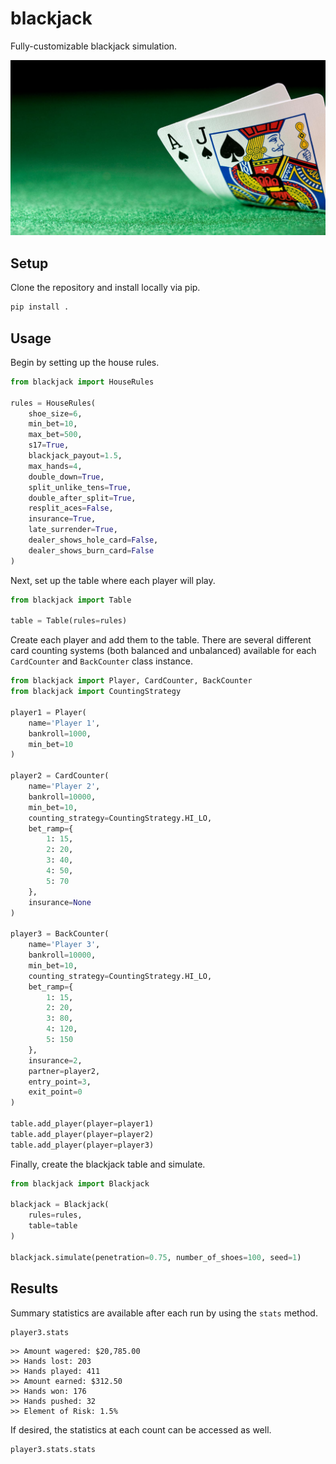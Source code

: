 # blackjack

Fully-customizable blackjack simulation.

![Blackjack](/documentation/blackjack.jpg?raw=true)

## Setup

Clone the repository and install locally via pip.

```python
pip install .
```

## Usage

Begin by setting up the house rules.

```python
from blackjack import HouseRules

rules = HouseRules(
    shoe_size=6,
    min_bet=10,
    max_bet=500,
    s17=True,
    blackjack_payout=1.5,
    max_hands=4,
    double_down=True,
    split_unlike_tens=True,
    double_after_split=True,
    resplit_aces=False,
    insurance=True,
    late_surrender=True,
    dealer_shows_hole_card=False,
    dealer_shows_burn_card=False
)
```

Next, set up the table where each player will play.

```python
from blackjack import Table

table = Table(rules=rules)
```

Create each player and add them to the table. There are several different card
counting systems (both balanced and unbalanced) available for each `CardCounter`
and `BackCounter` class instance.


```python
from blackjack import Player, CardCounter, BackCounter
from blackjack import CountingStrategy

player1 = Player(
    name='Player 1',
    bankroll=1000,
    min_bet=10
)

player2 = CardCounter(
    name='Player 2',
    bankroll=10000,
    min_bet=10,
    counting_strategy=CountingStrategy.HI_LO,
    bet_ramp={
        1: 15,
        2: 20,
        3: 40,
        4: 50,
        5: 70
    },
    insurance=None
)

player3 = BackCounter(
    name='Player 3',
    bankroll=10000,
    min_bet=10,
    counting_strategy=CountingStrategy.HI_LO,
    bet_ramp={
        1: 15,
        2: 20,
        3: 80,
        4: 120,
        5: 150
    },
    insurance=2,
    partner=player2,
    entry_point=3,
    exit_point=0
)

table.add_player(player=player1)
table.add_player(player=player2)
table.add_player(player=player3)
```

Finally, create the blackjack table and simulate.

```python
from blackjack import Blackjack

blackjack = Blackjack(
    rules=rules,
    table=table
)

blackjack.simulate(penetration=0.75, number_of_shoes=100, seed=1)
```

## Results

Summary statistics are available after each run by using the `stats` method.

```python
player3.stats
```

```
>> Amount wagered: $20,785.00 
>> Hands lost: 203 
>> Hands played: 411 
>> Amount earned: $312.50 
>> Hands won: 176 
>> Hands pushed: 32 
>> Element of Risk: 1.5% 
```

If desired, the statistics at each count can be accessed as well.

```python
player3.stats.stats
```